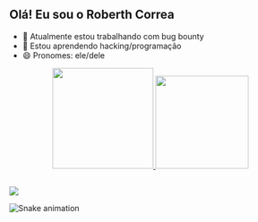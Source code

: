 ## Olá! Eu sou o Roberth Correa


- 🔭 Atualmente estou trabalhando com bug bounty
- 🌱 Estou aprendendo hacking/programação
- 😄 Pronomes: ele/dele

<div align="center">
  <a href="https://github.com/RoberthCorrea">
  <img height="180em" src="https://github-readme-stats.vercel.app/api?username=RoberthCorrea&show_icons=true&theme=dark&include_all_commits=true&count_private=true"/>
  <img height="166em" src="https://github-readme-stats.vercel.app/api/top-langs/?username=RoberthCorrea&layout=compact&langs_count=7&theme=dark"/>
</div>
  
  ##
  
 <div>
  <a href="https://www.instagram.com/roberth_correa_" target="_blank"><img src="https://img.shields.io/badge/-Instagram-%23E4405F?style=for-the-badge&logo=instagram&logoColor=white" target="_blank"></a>
   <!--
 	<a href="https://www.twitch.tv/rafaballerinii" target="_blank"><img src="https://img.shields.io/badge/Twitch-9146FF?style=for-the-badge&logo=twitch&logoColor=white" target="_blank"></a>
 <a href="https://discord.gg/wagxzStdcR" target="_blank"><img src="https://img.shields.io/badge/Discord-7289DA?style=for-the-badge&logo=discord&logoColor=white" target="_blank"></a> 
  <a href = "mailto:contatorafaballerini@gmail.com"><img src="https://img.shields.io/badge/-Gmail-%23333?style=for-the-badge&logo=gmail&logoColor=white" target="_blank"></a>
  <a href="https://www.linkedin.com/in/rafaella-ballerini-45875016a" target="_blank"><img src="https://img.shields.io/badge/-LinkedIn-%230077B5?style=for-the-badge&logo=linkedin&logoColor=white" target="_blank"></a> 
  -->
   
   ![Snake animation](https://github.com/RoberthCorrea/RoberthCorrea/blob/output/github-contribution-grid-snake.svg)
 
  </div>

